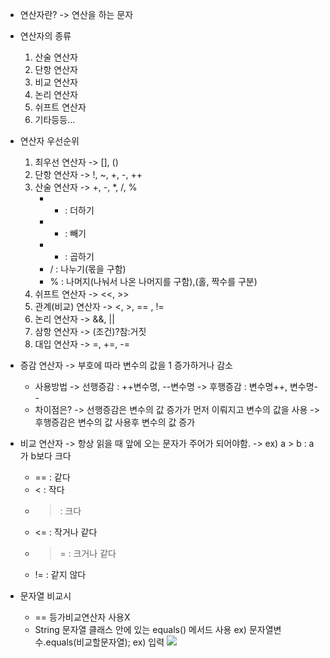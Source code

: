 
- 연산자란?
	-> 연산을 하는 문자

- 연산자의 종류
	1) 산술 연산자
	2) 단항 연산자
	3) 비교 연산자
	4) 논리 연산자
	5) 쉬프트 연산자
	6) 기타등등...

- 연산자 우선순위
	1) 최우선 연산자 
		-> [], ()
	2) 단항 연산자 
		-> !, ~, +, -, ++
	3) 산술 연산자
		->  +, -, *, /, %
		- + : 더하기
		- - : 빼기
		- * : 곱하기
		- / : 나누기(몫을 구함)
		- % : 나머지(나눠서 나온 나머지를 구함),(홀, 짝수를 구분)
	4) 쉬프트 연산자
		-> <<, >> 
	5) 관계(비교) 연산자
		-> <, >, == , !=
	6) 논리 연산자
		-> &&, ||
	7) 삼항 연산자
		-> (조건)?참:거짓
	8) 대입 연산자
		-> =, +=, -= 

- 증감 연산자
	-> 부호에 따라 변수의 값을 1 증가하거나 감소 
	- 사용방법
		-> 선행증감 : ++변수명, --변수명
		-> 후행증감 : 변수명++, 변수명--
	- 차이점은?
		-> 선행증감은 변수의 값 증가가 먼저 이뤄지고 변수의 값을 사용
		-> 후행증감은 변수의 값 사용후 변수의 값 증가

- 비교 연산자
	-> 항상 읽을 때 앞에 오는 문자가 주어가 되어야함.
	-> ex) a > b : a가 b보다 크다
	- == : 같다
	- < : 작다
	- > : 크다
	- <= : 작거나 같다
	- >= : 크거나 같다
	- != : 같지 않다

- 문자열 비교시
	- == 등가비교연산자 사용X
	- String 문자열 클래스 안에 있는 equals() 메서드 사용
		ex) 문자열변수.equals(비교할문자열);
		ex) 입력
		![](https://i.imgur.com/bBt9hxu.png)

